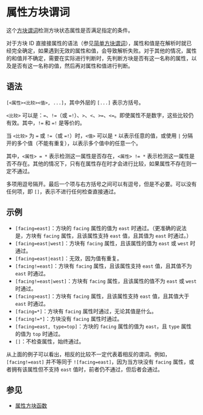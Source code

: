 # 属性方块谓词

这个[方块谓词](../zh.md)检测方块状态属性是否满足指定的条件。

对于方块 ID 直接接属性的语法（参见[简单方块谓词](../simple/zh.md)），属性和值是在解析时就已经完全确定，如果遇到无效的属性和值，会导致解析失败。对于其他的情况，属性的和值并不确定，需要在实际进行判断时，先判断方块是否有这一名称的属性，以及是否有这一名称的值，然后再对属性和值进行判断。

## 语法

`[<属性><比较><值>, ...]`，其中外层的 `[...]` 表示方括号。

`<比较>` 可以是：`=`、`!=`（或 `=!`）、`>`、`<`、`>=`、`<=`。即使属性不是数字，这些比较仍有效。其中，`!=` 和 `=!` 是等价的。

当 `<比较>` 为 `=` 或 `!=`（或 `=!`）时，`<值>` 可以是 `*` 以表示任意的值，或使用 `|` 分隔开的多个值（不能有重复），以表示多个值中的任意一个。

其中，`<属性> = *` 表示检测这一属性是否存在，`<属性> != *` 表示检测这一属性是否不存在。其他的情况下，只有在属性存在时才会进行比较，如果属性不存在则一定不通过。

多项用逗号隔开。最后一个项与右方括号之间可以有逗号，但是不必要。可以没有任何项，即 `[]`，表示不进行任何检查直接通过。

## 示例

- `[facing=east]`：方块的 `facing` 属性的值为 `east` 时通过。（更准确的说法是，方块有 `facing` 属性，且该属性支持 `east` 值，且其值为 `east` 时通过。）
- `[facing=east|west]`：方块有 `facing` 属性，且该属性的值为 `east` 或 `west` 时通过。
- `[facing=east|east]`：无效，因为值有重复。
- `[facing!=east]`：方块有 `facing` 属性，且该属性支持 `east` 值，且其值不为 `east` 时通过。
- `[facing!=east|west]`：方块有 `facing` 属性，且该属性的值不为 `east` 或 `west` 时通过。
- `[facing>east]`：方块有 `facing` 属性，且该属性支持 `east` 值，且其值大于 `east` 时通过。
- `[facing=*]`：方块有 `facing` 属性时通过，无论其值是什么。
- `[facing!=*]`：方块没有 `facing` 属性时通过。
- `[facing=east, type=top]`：方块的 `facing` 属性的值为 `east`，且 `type` 属性的值为 `top` 时通过。
- `[]`：不检查属性，始终通过。

从上面的例子可以看出，相反的比较不一定代表着相反的谓词。例如，`[facing!=east]` 并不等同于 `![facing=east]`，因为当方块没有 `facing` 属性，或者拥有该属性但不支持 `east` 值时，前者仍不通过，但后者会通过。

## 参见

- [属性方块函数](../../block_function/properties/zh.md)